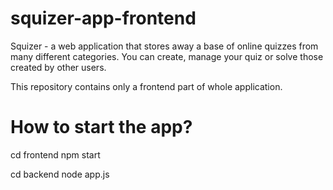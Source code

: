 # squizer-app-frontend

Squizer - a web application that stores away a base of online quizzes
from many different categories. You can create, manage your quiz or solve those created by other users.

This repository contains only a frontend part of whole application.

# How to start the app?

cd frontend
npm start

cd backend
node app.js
